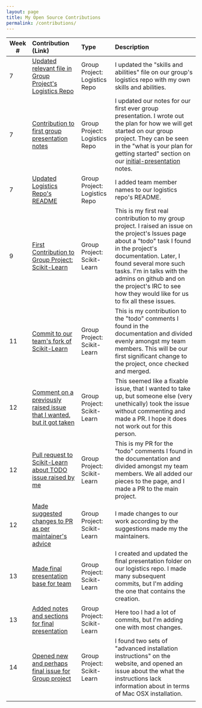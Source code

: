 ```yaml
---
layout: page
title: My Open Source Contributions
permalink: /contributions/
---
```


<!-- 
Type of the contribution should be "Wikipedia edit", "OpenStreet Map feature", "Documentation", "Course website", "Blog", 
"Browse Add-on", etc. 

The descriptioin should include a brief summary of what you did. 

Replace the first row with your contribution. 

--> 





| Week #       | Contribution (Link)  | Type  | Description | 
|---|:---|:---|:---| 
|  7   | [Updated relevant file in Group Project's Logistics Repo](https://github.com/nyu-ossd-s19/sklearn-logistics/commit/e4eb559f02444c76d138695f264a82918d251675)    | Group Project: Logistics Repo    |   I updated the "skills and abilities" file on our group's logistics repo with my own skills and abilities.   |
|  7   | [Contribution to first group presentation notes](https://github.com/nyu-ossd-s19/sklearn-logistics/commit/e4eb559f02444c76d138695f264a82918d251675)    | Group Project: Logistics Repo    |   I updated our notes for our first ever group presentation. I wrote out the plan for how we will get started on our group project. They can be seen in the "what is your plan for getting started" section on our [initial-presentation](https://github.com/nyu-ossd-s19/sklearn-logistics/blob/master/initial_presentation/initial-presentation.md) notes.    |
|  7   | [Updated Logistics Repo's README](https://github.com/nyu-ossd-s19/sklearn-logistics/commit/3519f151404b8f9270d80989689c585a3e09fc2b)    | Group Project: Logistics Repo    |   I added team member names to our logistics repo's README.    |
|  9   | [First Contribution to Group Project: Scikit-Learn](https://github.com/scikit-learn/scikit-learn/issues/13533)    | Group Project: Scikit-Learn    |   This is my first real contribution to my group project. I raised an issue on the project's Issues page about a "todo" task I found in the project's documentation. Later, I found several more such tasks. I'm in talks with the admins on github and on the project's IRC to see how they would like for us to fix all these issues.    |
|  11   | [Commit to our team's fork of Scikit-Learn](https://github.com/nyu-ossd-s19/scikit-learn/commit/2a34d6ab371acc751c748cb5b76084b07ac43279)    | Group Project: Scikit-Learn    |   This is my contribution to the "todo" comments I found in the documentation and divided evenly amongst my team members. This will be our first significant change to the project, once checked and merged.    |
|  12   | [Comment on a previously raised issue that I wanted, but it got taken](https://github.com/scikit-learn/scikit-learn/issues/12793)    | Group Project: Scikit-Learn    |   This seemed like a fixable issue, that I wanted to take up, but someone else (very unethically) took the issue without commenting and made a PR. I hope it does not work out for this person.    |
|  12   | [Pull request to Scikit-Learn about TODO issue raised by me](https://github.com/scikit-learn/scikit-learn/pull/13660)    | Group Project: Scikit-Learn    |   This is my PR for the "todo" comments I found in the documentation and divided amongst my team members. We all added our pieces to the page, and I made a PR to the main project.    |
|  12   | [Made suggested changes to PR as per maintainer's advice](https://github.com/scikit-learn/scikit-learn/pull/13660/commits/7ee238c911f953798b655f864f781fe1fe9959c2)    | Group Project: Scikit-Learn    |   I made changes to our work according by the suggestions made my the maintainers.    |
|  13   | [Made final presentation base for team](https://github.com/nyu-ossd-s19/sklearn-logistics/commit/f6747baf37492e6b75007dae348f5f8ce5413044)    | Group Project: Scikit-Learn    |   I created and updated the final presentation folder on our logistics repo. I made many subsequent commits, but I'm adding the one that contains the creation.     |
|  13   | [Added notes and sections for final presentation](https://github.com/nyu-ossd-s19/sklearn-logistics/commit/8c1451f14daffdab5a4601497b194361b3810675)    | Group Project: Scikit-Learn    |   Here too I had a lot of commits, but I'm adding one with most changes.    |
|  14   | [Opened new and perhaps final issue for Group project](https://github.com/scikit-learn/scikit-learn/issues/13851)    | Group Project: Scikit-Learn    |   I found two sets of "advanced installation instructions" on the website, and opened an issue about the what the instructions lack information about in terms of Mac OSX installation.     |
|     |     |     |      |

